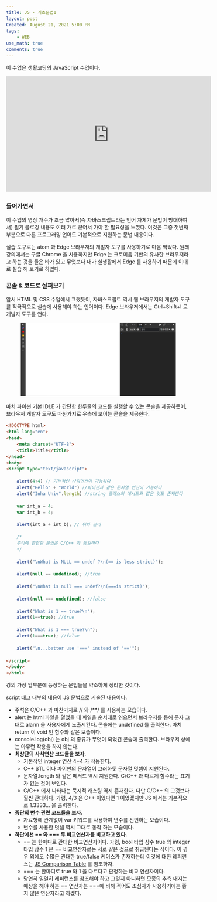 ```yaml
---
title: JS - 기초문법1
layout: post
Created: August 21, 2021 5:00 PM
tags:
    - WEB
use_math: true
comments: true
---
```


이 수업은 생활코딩의 JavaScript 수업이다.

<iframe width="560" height="315" src="https://www.youtube.com/embed/PZIPsKgWJiw" title="YouTube video player" frameborder="0" allow="accelerometer; autoplay; clipboard-write; encrypted-media; gyroscope; picture-in-picture" allowfullscreen></iframe>

### 들어가면서

이 수업의 영상 개수가 조금 많아서(즉 자바스크립트라는 언어 자체가 문법이 방대하여서) 필기 블로깅 내용도 여러 개로 끊어서 가야 할 필요성을 느꼈다. 이것은 그중 첫번째 부분으로 다른 프로그래밍 언어도 기본적으로 지원하는 문법 내용이다.

실습 도구로는 atom 과 Edge 브라우저의 개발자 도구를 사용하기로 마음 먹었다. 원래 강의에서는 구글 Chrome 을 사용하지만 Edge 는 크로미움 기반의 유사한 브라우저라고 하는 것을 들은 바가 있고 무엇보다 내가 실생활에서 Edge 를 사용하기 때문에 이대로 실습 해 보기로 하였다.

### 콘솔 & 코드로 살펴보기

앞서 HTML 및 CSS 수업에서 그랬듯이, 자바스크립트 역시 웹 브라우저의 개발자 도구를 적극적으로 실습에 사용해야 하는 언어이다. Edge 브라우저에서는 Ctrl+Shift+I 로 개발자 도구를 연다.

<div class="center">
  <figure>
    <a href="/images/2021/js1/console.png"><img src="/images/2021/js1/console.png" width="800"></a>
  </figure>
</div>

마치 파이썬 기본 IDLE 가 간단한 한두줄의 코드를 실행할 수 있는 콘솔을 제공하듯이, 브라우저 개발자 도구도 마찬가지로 우측에 보이는 콘솔을 제공한다.

```html
<!DOCTYPE html>
<html lang="en">
<head>
    <meta charset="UTF-8">
    <title>Title</title>
</head>
<body>
<script type="text/javascript">

    alert(4+4) // 기본적인 사칙연산이 가능하다
    alert("Hello" + "World") //파이썬과 같은 문자열 연산이 가능하다
    alert("Inha Univ".length) //string 클래스의 메서드와 같은 것도 존재한다

    var int_a = 4;
    var int_b = 4;

    alert(int_a + int_b); // 위와 같이

    /*
    주석에 관련한 문법은 C/C++ 과 동일하다
    */

    alert("\nWhat is NULL == undef ?\n(== is less strict)");

    alert(null == undefined); //true

    alert("\nWhat is null === undef?\n(===is strict)");

    alert(null === undefined); //false

    alert("What is 1 == true?\n");
    alert(1==true); //true

    alert("What is 1 === true?\n");
    alert(1===true); //false

    alert("\n...better use '===' instead of '=='");

</script>
</body>
</html>
```

강의 가장 앞부분에 등장하는 문법들을 약소하게 정리한 것이다.

script 태그 내부의 내용이 JS 문법으로 기술된 내용이다.

- 주석은 C/C++ 과 마찬가지로 // 와 /**/ 를 사용하는 모습이다.
- alert 는 html 파일을 열었을 때 파일을 순서대로 읽으면서 브라우저를 통해 문자 그대로 alarm 을 사용자에게 노출시킨다. 콘솔에는 undefined 를 출력한다. 마치 return 이 void 인 함수와 같은 모습이다.
- console.log(obj) 는 obj 의 종류가 무엇이 되었건 콘솔에 출력한다. 브라우저 상에는 아무런 작용을 하지 않는다.
- **최상단의 사칙연산 코드들을 보자.**
    - 기본적인 integer 연산 4+4 가 작동한다.
    - C++ STL 이나 파이썬의 문자열이 그러하듯 문자열 덧셈이 지원된다.
    - 문자열.length 와 같은 메서드 역시 지원한다. C/C++ 과 다르게 함수라는 표기가 없는 것이 보인다.
    - C/C++ 에서 나타나는 묵시적 캐스팅 역시 존재한다. 다만 C/C++ 의 그것보다 훨씬 관대하다. 가령, 4/3 은 C++ 이었다면 1 이었겠지만 JS 에서는 기본적으로 1.3333... 을 출력한다.
- **중단의 변수 관련 코드들을 보자.**
    - 자료형에 관계없이 var 키워드를 사용하여 변수를 선언하는 모습이다.
    - 변수를 사용한 덧셈 역시 그대로 동작 하는 모습이다.
- **하단에선 == 와 === 두 비교연산자를 비교하고 있다.**
    - == 는 한마디로 관대한 비교연산자이다. 가령, bool 타입 상수 true 와 integer 타입 상수 1 은 == 비교연산자로는 서로 같은 것으로 취급된다는 식이다. 이 경우 외에도 수많은 관대한 true/false 케이스가 존재하는데 이것에 대한 레퍼런스는 [JS Comparison Table](https://dorey.github.io/JavaScript-Equality-Table/) 를 참조하자.
    - === 는 한마디로 true 와 1 을 다르다고 판정하는 비교 연산자이다.
    - 당연히 일일히 레퍼런스를 참조해야 하고 그렇지 아니하면 모종의 추측 내지는 예상을 해야 하는 == 연산자는 ===에 비해 적어도 초심자가 사용하기에는 좋지 않은 연산자라고 하겠다.
